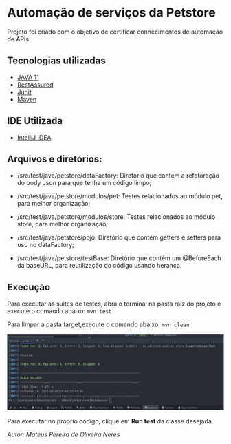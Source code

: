 # Automação de serviços da Petstore

Projeto foi criado com o objetivo de certificar conhecimentos de automação de APIs

## Tecnologias utilizadas

- [JAVA 11](https://docs.oracle.com/en/java/)
- [RestAssured](https://github.com/rest-assured/rest-assured/wiki/GettingStarted)
- [Junit](https://junit.org/junit5/)
- [Maven](https://maven.apache.org/)

## IDE Utilizada

- [IntelliJ IDEA](https://www.jetbrains.com/pt-br/idea/)

## Arquivos e diretórios:

- /src/test/java/petstore/dataFactory:
  Diretório que contém a refatoração do body Json para que tenha um código limpo;

- /src/test/java/petstore/modulos/pet:
  Testes relacionados ao módulo pet, para melhor organização;

- /src/test/java/petstore/modulos/store:
  Testes relacionados ao módulo store, para melhor organização;

- /src/test/java/petstore/pojo:
  Diretório que contém getters e setters para uso  no dataFactory;

- /src/test/java/petstore/testBase:
  Diretório que contém um @BeforeEach da baseURL, para reutilização do código usando herança.



## Execução 
Para executar as suites de testes, abra o terminal na pasta raiz do projeto e execute o comando abaixo:
`mvn test`

Para limpar a pasta target,execute o comando abaixo:
`mvn clean`

![Alt Text](/imagens/img.png)


<p>Para executar no próprio código, clique em <b>Run test</b> da classe desejada </p>



*Autor:*
*Mateus Pereira de Oliveira Neres*